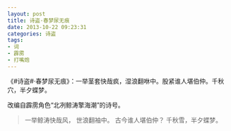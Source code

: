 ```yaml
---
layout: post
title: 诗盗·春梦尿无痕
date: 2013-10-22 09:23:31
categories: 诗盗
tags:
- 词
- 霹雳
- 打嘴炮
---
```

《#诗盗#·春梦尿无痕》：一举茎套快哉疯，湿浪翻咻中。股紧谁人堪伯仲。千秋穴，半夕蝶梦。

改编自霹雳角色“北冽鲸涛擎海潮”的诗号。

> 一举鲸涛快哉风，
> 世浪翻袖中。
> 古今谁人堪伯仲？
> 千秋雪，半夕蝶梦。
